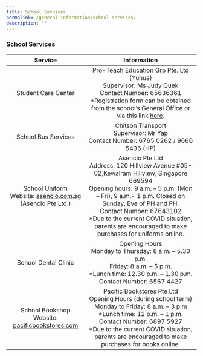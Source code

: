 ```yaml
---
title: School Services
permalink: /general-information/school-services/
description: ""
---
```

### School Services

| Service | Information |
|:---:|:---:|
| Student Care Center | Pro-Teach Education Grp Pte. Ltd (Yuhua)<br>Supervisor: Ms Judy Quek<br>Contact Number: 65636361<br>*Registration form can be obtained from the school’s General Office or via this link [here](/files/Request-Form-YSC-2022-Student-care.pdf). |
| School Bus Services | Chitson Transport<br>Supervisor: Mr Yap<br>Contact Number: 6765 0262 / 9666 5436 (HP) |
| School Uniform<br>Website: [asencio.com.sg](asencio.com.sg)<br>(Asencio Pte Ltd.) | Asencio Pte Ltd<br>Address: 120 Hillview Avenue #05-02,Kewalram Hillview, Singapore 669594<br>Opening hours: 9 a.m. – 5 p.m. (Mon –  Fri), 9 a.m.- 1 p.m. Closed on Sunday, Eve of PH and PH.<br>Contact Number: 67643102<br>*Due to the current COVID situation, parents are encouraged to make purchases for uniforms online. |
| School Dental Clinic | Opening Hours<br>Monday to Thursday: 8 a.m. – 5.30 p.m.<br>Friday: 8 a.m. – 5 p.m.<br>*Lunch time: 12.30 p.m. – 1.30 p.m.<br>Contact Number: 6567 4427 |
| School Bookshop<br>Website: [pacificbookstores.com](pacificbookstores.com) | Pacific Bookstores Pte Ltd<br>Opening Hours (during school term)<br>Monday to Friday: 8 a.m. – 3 p.m<br>*Lunch time: 12 p.m. – 1 p.m.<br>Contact Number: 6897 5927<br>*Due to the current COVID situation, parents are encouraged to make purchases for books online. |